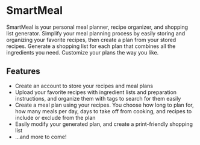 # SmartMeal
SmartMeal is your personal meal planner, recipe organizer, and shopping list generator.  Simplify your meal planning process by easily storing and organizing your favorite recipes, then create a plan from your stored recipes.  Generate a shopping list for each plan that combines all the ingredients you need.  Customize your plans the way you like.

## Features
- Create an account to store your recipes and meal plans
- Upload your favorite recipes with ingredient lists and preparation instructions, and organize them with tags to search for them easily
- Create a meal plan using your recipes. You choose how long to plan for, how many meals per day, days to take off from cooking, and recipes to include or exclude from the plan
- Easily modify your generated plan, and create a print-friendly shopping list
- ...and more to come!
